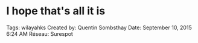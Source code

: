 # I hope that's all it is

Tags: wilayahks
Created by: Quentin Sombsthay
Date: September 10, 2015 6:24 AM
Réseau: Surespot